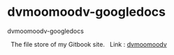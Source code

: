# dvmoomoodv-googledocs  
dvmoomoodv-googledocs  
  
  
The file store of my Gitbook site.   
Link : [dvmoomoodv](https://github.com/dvmoomoodv/dvmoomoodv)
